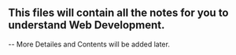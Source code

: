 ## This files will contain all the notes for you to understand Web Development.
-- More Detailes and Contents will be added later.
